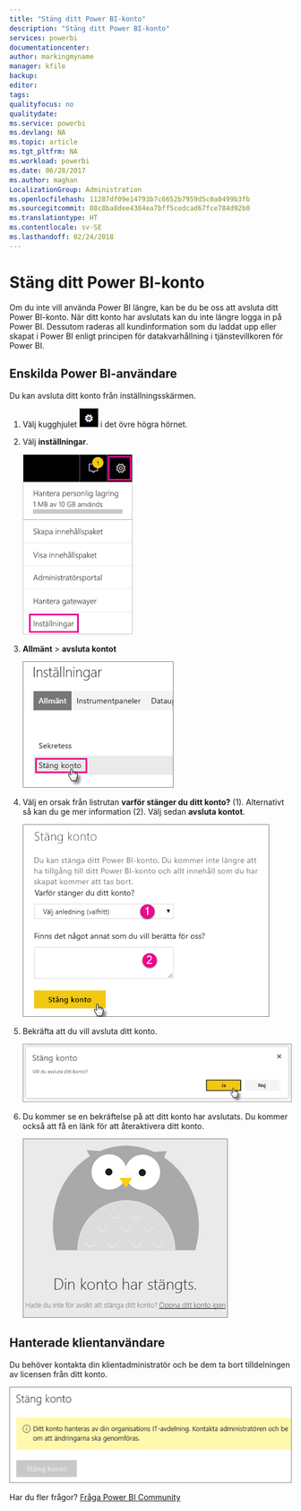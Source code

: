 ```yaml
---
title: "Stäng ditt Power BI-konto"
description: "Stäng ditt Power BI-konto"
services: powerbi
documentationcenter: 
author: markingmyname
manager: kfile
backup: 
editor: 
tags: 
qualityfocus: no
qualitydate: 
ms.service: powerbi
ms.devlang: NA
ms.topic: article
ms.tgt_pltfrm: NA
ms.workload: powerbi
ms.date: 06/28/2017
ms.author: maghan
LocalizationGroup: Administration
ms.openlocfilehash: 11287df09e14793b7c6652b7959d5c0a0499b3fb
ms.sourcegitcommit: 88c8ba8dee4384ea7bff5cedcad67fce784d92b0
ms.translationtype: HT
ms.contentlocale: sv-SE
ms.lasthandoff: 02/24/2018
---
```

# <a name="closing-your-power-bi-account"></a>Stäng ditt Power BI-konto
Om du inte vill använda Power BI längre, kan be du be oss att avsluta ditt Power BI-konto.  När ditt konto har avslutats kan du inte längre logga in på Power BI.  Dessutom raderas all kundinformation som du laddat upp eller skapat i Power BI enligt principen för datakvarhållning i tjänstevillkoren för Power BI.

## <a name="individual-power-bi-users"></a>Enskilda Power BI-användare
Du kan avsluta ditt konto från inställningsskärmen.

1. Välj kugghjulet ![](media/service-admin-closing-your-account/gear.png) i det övre högra hörnet.
2. Välj **inställningar**.
   
    ![](media/service-admin-closing-your-account/closeaccount-settings.png)
3. **Allmänt** > **avsluta kontot**
   
    ![](media/service-admin-closing-your-account/closeaccount-settings2.png)
4. Välj en orsak från listrutan **varför stänger du ditt konto?** (1).  Alternativt så kan du ge mer information (2). Välj sedan **avsluta kontot**.
   
    ![](media/service-admin-closing-your-account/closeaccount-settings3.png)
5. Bekräfta att du vill avsluta ditt konto.
   
    ![](media/service-admin-closing-your-account/closeaccount-settings4.png)
6. Du kommer se en bekräftelse på att ditt konto har avslutats. Du kommer också att få en länk för att återaktivera ditt konto.
   
    ![](media/service-admin-closing-your-account/closeaccount-settings5.png)

## <a name="managed-tenant-users"></a>Hanterade klientanvändare
Du behöver kontakta din klientadministratör och be dem ta bort tilldelningen av licensen från ditt konto.

![](media/service-admin-closing-your-account/closeaccountmanaged.png)

Har du fler frågor? [Fråga Power BI Community](http://community.powerbi.com/)

